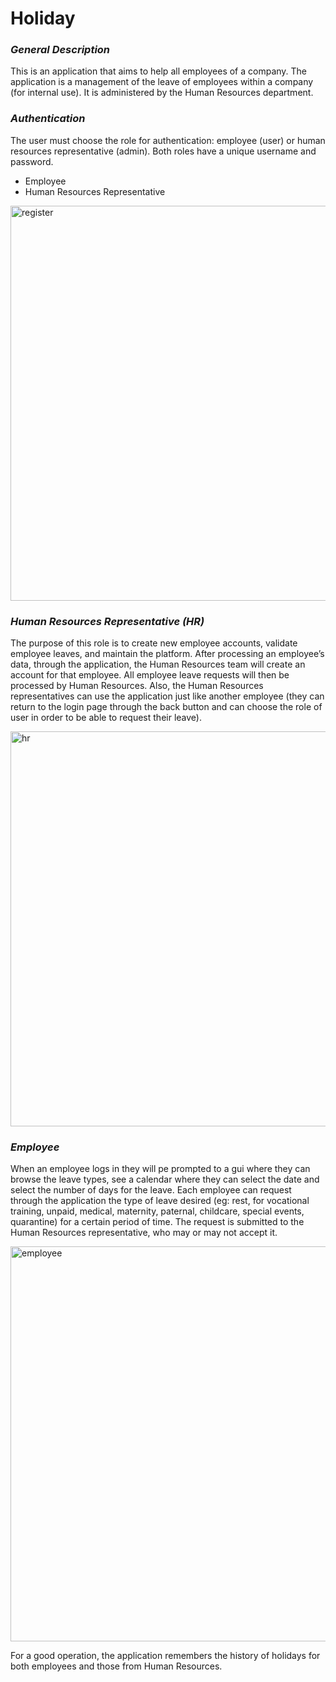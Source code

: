 # **Holiday**


### _General Description_
This is an application that aims to help all employees of a company. The application is a management of the leave of employees within a company (for internal use). It is administered by the Human Resources department.
###  _Authentication_
The user must choose the role for authentication: employee (user) or human resources representative (admin). Both roles have a unique username and password.
* Employee
* Human Resources Representative

<img width="632" alt="register" src="https://user-images.githubusercontent.com/71723590/168994746-2f567ed6-f273-4258-930c-5b45a425619f.png">

### _Human Resources Representative (HR)_
The purpose of this role is to create new employee accounts, validate employee leaves, and maintain the platform. After processing an employee’s data, through the application, the Human Resources team will create an account for that employee. All employee leave requests will then be processed by Human Resources. Also, the Human Resources representatives can use the application just like another employee (they can return to the login page through the back button and can choose the role of user in order to be able to request their leave).

<img width="632" alt="hr" src="https://user-images.githubusercontent.com/71723590/168994830-f3269d9c-ac41-4484-ac6c-5cb8d4b7a90d.png">

### _Employee_
When an employee logs in they will pe prompted to a gui where they can browse the leave types, see a calendar where they can select the date and select the number of days for the leave. Each employee can request through the application the type of leave desired (eg: rest, for vocational training, unpaid, medical, maternity, paternal, childcare, special events, quarantine) for a certain period of time. The request is submitted to the Human Resources representative, who may or may not accept it.

<img width="632" alt="employee" src="https://user-images.githubusercontent.com/71723590/168994816-3f55db9c-c403-4ebc-8cd3-f3db3aa0e18b.png">

For a good operation, the application remembers the history of holidays for both employees and those from Human Resources.